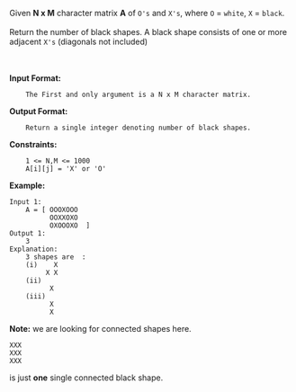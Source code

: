<div class="markdown-content" id="problem-content">
<p>Given <strong>N x M</strong> character matrix <strong>A</strong> of <code class="highlighter-rouge">O's</code> and <code class="highlighter-rouge">X's</code>, where <code class="highlighter-rouge">O</code> = <code class="highlighter-rouge">white</code>, <code class="highlighter-rouge">X</code> = <code class="highlighter-rouge">black</code>.<br/><br/>
Return the number of black shapes. A black shape consists of one or more adjacent <code class="highlighter-rouge">X's</code> (diagonals not included)</p>
<p><br/><br/>
<strong>Input Format:</strong></p>
<div class="highlighter-rouge"><pre class="highlight"><code>    The First and only argument is a N x M character matrix.
</code></pre>
</div>
<p><strong>Output Format:</strong></p>
<div class="highlighter-rouge"><pre class="highlight"><code>    Return a single integer denoting number of black shapes.
</code></pre>
</div>
<p><strong>Constraints:</strong></p>
<div class="highlighter-rouge"><pre class="highlight"><code>    1 &lt;= N,M &lt;= 1000
    A[i][j] = 'X' or 'O'
</code></pre>
</div>
<p><strong>Example:</strong></p>
<div class="highlighter-rouge"><pre class="highlight"><code>Input 1:
    A = [ OOOXOOO
          OOXXOXO
          OXOOOXO  ]
Output 1:
    3
Explanation:
    3 shapes are  :
    (i)    X
         X X
    (ii)
          X
    (iii)
          X
          X
</code></pre>
</div>
<p><strong>Note:</strong> we are looking for connected shapes here.</p>
<div class="highlighter-rouge"><pre class="highlight"><code>XXX
XXX
XXX
</code></pre>
</div>
<p>is just <strong>one</strong> single connected black shape.</p>

</div>